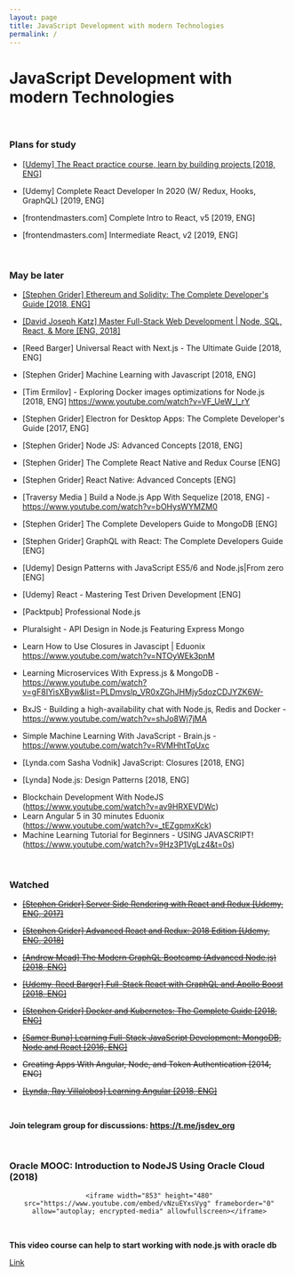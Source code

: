 ```yaml
---
layout: page
title: JavaScript Development with modern Technologies
permalink: /
---
```


# JavaScript Development with modern Technologies

<br/>

### Plans for study

- <a href="https://github.com/marley-nodejs/The-React-Practice-Course-Learn-by-Building-Projects" rel="nofollow">[Udemy] The React practice course, learn by building projects [2018, ENG]</a>

- [Udemy] Complete React Developer In 2020 (W/ Redux, Hooks, GraphQL) [2019, ENG]

- [frontendmasters.com] Complete Intro to React, v5 [2019, ENG]

- [frontendmasters.com] Intermediate React, v2 [2019, ENG]

<br/>

### May be later

- <a href="https://github.com/marley-nodejs/Ethereum-and-Solidity-The-Complete-Developers-Guide" rel="nofollow">[Stephen Grider] Ethereum and Solidity: The Complete Developer's Guide [2018, ENG]</a>

- <a href="https://github.com/marley-nodejs/Master-Full-Stack-Web-Development-Node-SQL-React-and-More" rel="nofollow">[David Joseph Katz] Master Full-Stack Web Development | Node, SQL, React, &amp; More [ENG, 2018]</a>

* [Reed Barger] Universal React with Next.js - The Ultimate Guide [2018, ENG]

* [Stephen Grider] Machine Learning with Javascript [2018, ENG]

* [Tim Ermilov] - Exploring Docker images optimizations for Node.js [2018, ENG] https://www.youtube.com/watch?v=VF_UeW_l_rY

* [Stephen Grider] Electron for Desktop Apps: The Complete Developer's Guide [2017, ENG]

* [Stephen Grider] Node JS: Advanced Concepts [2018, ENG]

* [Stephen Grider] The Complete React Native and Redux Course [ENG]

* [Stephen Grider] React Native: Advanced Concepts [ENG]

- [Traversy Media
  ] Build a Node.js App With Sequelize [2018, ENG] - https://www.youtube.com/watch?v=bOHysWYMZM0

- [Stephen Grider] The Complete Developers Guide to MongoDB [ENG]

- [Stephen Grider] GraphQL with React: The Complete Developers Guide [ENG]

- [Udemy] Design Patterns with JavaScript ES5/6 and Node.js|From zero [ENG]

- [Udemy] React - Mastering Test Driven Development [ENG]

- [Packtpub] Professional Node.js

- Pluralsight - API Design in Node.js Featuring Express Mongo

- Learn How to Use Closures in Javascipt | Eduonix https://www.youtube.com/watch?v=NTOyWEk3pnM

- Learning Microservices With Express.js & MongoDB - https://www.youtube.com/watch?v=gF8IYisXByw&list=PLDmvslp_VR0xZGhJHMjy5dozCDJYZK6W-
- BxJS - Building a high-availability chat with Node.js, Redis and Docker - https://www.youtube.com/watch?v=shJo8Wj7jMA
- Simple Machine Learning With JavaScript - Brain.js - https://www.youtube.com/watch?v=RVMHhtTqUxc
- [Lynda.com Sasha Vodnik] JavaScript: Closures [2018, ENG]
- [Lynda] Node.js: Design Patterns [2018, ENG]

* Blockchain Development With NodeJS (https://www.youtube.com/watch?v=av9HRXEVDWc)
* Learn Angular 5 in 30 minutes Eduonix (https://www.youtube.com/watch?v=_tEZgpmxKck)
* Machine Learning Tutorial for Beginners - USING JAVASCRIPT! (https://www.youtube.com/watch?v=9Hz3P1VgLz4&t=0s)

<br/>

### Watched

- <a href="https://github.com/marley-nodejs/Server-Side-Rendering-with-React-and-Redux" rel="nofollow">~~[Stephen Grider] Server Side Rendering with React and Redux [Udemy, ENG, 2017]~~</a>

- <a href="https://github.com/marley-nodejs/Advanced-React-and-Redux-2018-Edition" rel="nofollow">~~[Stephen Grider] Advanced React and Redux: 2018 Edition [Udemy, ENG, 2018]~~</a>

- <a href="https://github.com/marley-nodejs/The-Modern-GraphQL-Bootcamp" rel="nofollow">~~[Andrew Mead] The Modern GraphQL Bootcamp (Advanced Node.js) [2018, ENG]~~</a>

- <a href="https://github.com/marley-nodejs/Full-Stack-React-with-GraphQL-and-Apollo-Boost" rel="nofollow">~~[Udemy, Reed Barger] Full-Stack React with GraphQL and Apollo Boost [2018, ENG]~~</a>

- <a href="https://github.com/marley-nodejs/Docker-and-Kubernetes-The-Complete-Guide" rel="nofollow">~~[Stephen Grider] Docker and Kubernetes: The Complete Guide [2018, ENG]~~</a>

- <a href="https://github.com/marley-nodejs/learning-full-stack-javascript-development-mongodb-node-and-react" rel="nofollow">~~[Samer Buna] Learning Full-Stack JavaScript Development: MongoDB, Node and React [2016, ENG]~~</a>

- ~~Creating Apps With Angular, Node, and Token Authentication [2014, ENG]~~

* <a href="https://github.com/planetoftheweb/learnangular5" rel="nofollow">~~[Lynda, Ray Villalobos] Learning Angular [2018, ENG]~~</a>

<br/>

**Join telegram group for discussions: https://t.me/jsdev_org**

<br/>

### Oracle MOOC: Introduction to NodeJS Using Oracle Cloud (2018)

<div align="center">

    <iframe width="853" height="480" src="https://www.youtube.com/embed/vNzuEYxsVyg" frameborder="0" allow="autoplay; encrypted-media" allowfullscreen></iframe>

</div>

<br/>

**This video course can help to start working with node.js with oracle db**

<a href="/backend/nodejs/2018/introduction-to-nodejs-using-oracle-cloud/">Link</a>
